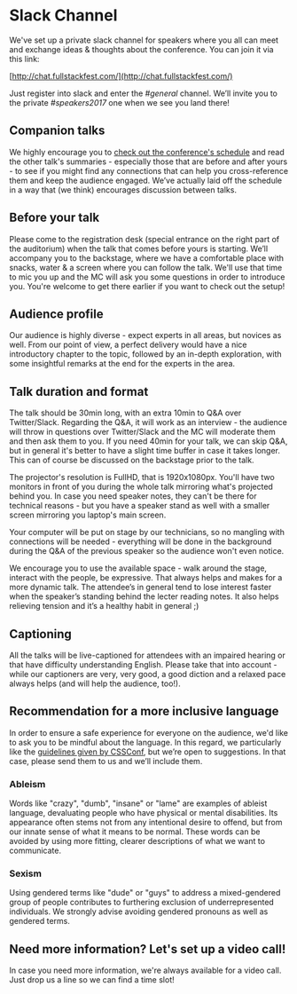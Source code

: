 # Slack Channel

We've set up a private slack channel for speakers where you all can meet and exchange ideas & thoughts about the conference. You can join it via this link:

[http://chat.fullstackfest.com/](http://chat.fullstackfest.com/)

Just register into slack and enter the _\#general_ channel. We’ll invite you to the private _\#speakers2017_ one when we see you land there!

## Companion talks

We highly encourage you to [check out the conference's schedule](https://2017.fullstackfest.com/agenda/) and read the other talk's summaries - especially those that are before and after yours - to see if you might find any connections that can help you cross-reference them and keep the audience engaged. We’ve actually laid off the schedule in a way that \(we think\) encourages discussion between talks.

## Before your talk

Please come to the registration desk \(special entrance on the right part of the auditorium\) when the talk that comes before yours is starting. We’ll accompany you to the backstage, where we have a comfortable place with snacks, water & a screen where you can follow the talk. We'll use that time to mic you up and the MC will ask you some questions in order to introduce you. You're welcome to get there earlier if you want to check out the setup!

## Audience profile

Our audience is highly diverse - expect experts in all areas, but novices as well. From our point of view, a perfect delivery would have a nice introductory chapter to the topic, followed by an in-depth exploration, with some insightful remarks at the end for the experts in the area.

## Talk duration and format

The talk should be 30min long, with an extra 10min to Q&A over Twitter/Slack. Regarding the Q&A, it will work as an interview - the audience will throw in questions over Twitter/Slack and the MC will moderate them and then ask them to you. If you need 40min for your talk, we can skip Q&A, but in general it's better to have a slight time buffer in case it takes longer. This can of course be discussed on the backstage prior to the talk.

The projector's resolution is FullHD, that is 1920x1080px. You'll have two monitors in front of you during the whole talk mirroring what's projected behind you. In case you need speaker notes, they can't be there for technical reasons - but you have a speaker stand as well with a smaller screen mirroring you laptop's main screen.

Your computer will be put on stage by our technicians, so no mangling with connections will be needed - everything will be done in the background during the Q&A of the previous speaker so the audience won't even notice.

We encourage you to use the available space - walk around the stage, interact with the people, be expressive. That always helps and makes for a more dynamic talk. The attendee’s in general tend to lose interest faster when the speaker’s standing behind the lecter reading notes. It also helps relieving tension and it’s a healthy habit in general ;\)

## Captioning

All the talks will be live-captioned for attendees with an impaired hearing or that have difficulty understanding English. Please take that into account - while our captioners are very, very good, a good diction and a relaxed pace always helps \(and will help the audience, too!\).

## Recommendation for a more inclusive language

In order to ensure a safe experience for everyone on the audience, we'd like to ask you to be mindful about the language. In this regard, we particularly like the [guidelines given by CSSConf](http://2016.cssconf.com.au/codeofconduct/), but we’re open to suggestions. In that case, please send them to us and we’ll include them.

### Ableism

Words like "crazy", "dumb", "insane" or "lame" are examples of ableist language, devaluating people who have physical or mental disabilities. Its appearance often stems not from any intentional desire to offend, but from our innate sense of what it means to be normal. These words can be avoided by using more fitting, clearer descriptions of what we want to communicate.

### Sexism

Using gendered terms like "dude" or "guys" to address a mixed-gendered group of people contributes to furthering exclusion of underrepresented individuals. We strongly advise avoiding gendered pronouns as well as gendered terms.

## Need more information? Let's set up a video call!

In case you need more information, we're always available for a video call. Just drop us a line so we can find a time slot!

